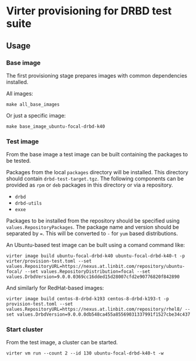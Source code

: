 # Virter provisioning for DRBD test suite

## Usage

### Base image

The first provisioning stage prepares images with common dependencies
installed.

All images:
```
make all_base_images
```

Or just a specific image:
```
make base_image_ubuntu-focal-drbd-k40
```

### Test image

From the base image a test image can be built containing the packages to be tested.

Packages from the local `packages` directory will be installed. This directory
should contain `drbd-test-target.tgz`. The following components can be provided
as `rpm` or `deb` packages in this directory or via a repository.
* `drbd`
* `drbd-utils`
* `exxe`

Packages to be installed from the repository should be specified using
`values.RepositoryPackages`. The package name and version should be separated
by `=`. This will be converted to `-` for `yum` based distributions.

An Ubuntu-based test image can be built using a comand command like:

```
virter image build ubuntu-focal-drbd-k40 ubuntu-focal-drbd-k40-t -p virter/provision-test.toml --set values.RepositoryURL=https://nexus.at.linbit.com/repository/ubuntu-focal/ --set values.RepositoryDistribution=focal --set values.DrbdVersion=9.0.0.0369cc16dded15d28007cfd2e90776820f842890
```

And similarly for RedHat-based images:

```
virter image build centos-8-drbd-k193 centos-8-drbd-k193-t -p provision-test.toml --set values.RepositoryURL=https://nexus.at.linbit.com/repository/rhel8/ --set values.DrbdVersion=9.0.0.0db548ca455a85569031337991f1527cbe34c437
```

### Start cluster

From the test image, a cluster can be started.

```
virter vm run --count 2 --id 130 ubuntu-focal-drbd-k40-t -w
```
